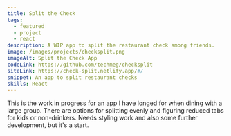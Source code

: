 ```yaml
---
title: Split the Check
tags:
  - featured
  - project
  - react
description: A WIP app to split the restaurant check among friends.
image: /images/projects/checksplit.png
imageAlt: Split the Check App
codeLink: https://github.com/techmeg/checksplit
siteLink: https://check-split.netlify.app/#/
snippet: An app to split restaurant checks
skills: React
---
```


This is the work in progress for an app I have longed for when dining with a
large group. There are options for splitting evenly and figuring reduced tabs
for kids or non-drinkers. Needs styling work and also some further development,
but it's a start.
